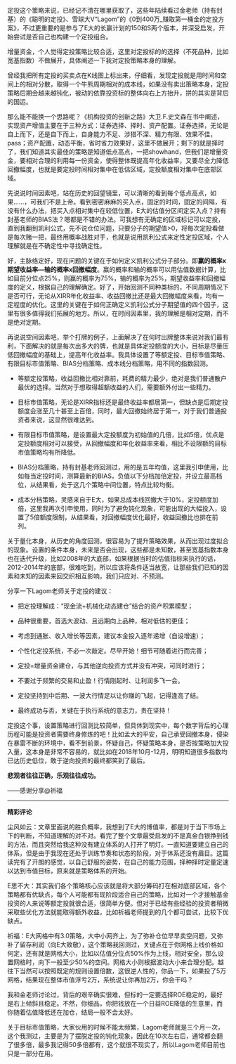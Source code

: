 定投这个策略来说，已经记不清在哪里获取了，这些年陆续看过金老师（持有封基）的《聪明的定投》、雪球大V“Lagom”的《0到400万_赚取第一桶金的定投方案》，不过更重要的是参与了E大的长赢计划的150和S两个版本，并深受启发，开始尝试是否自己也构建一个定投组合。

增量资金，个人觉得定投策略比较合适，这里对定投标的的选择（不死品种，比如宽基指数）不做展开，具体阐述一下我对定投策略本身的理解。

曾经我把所有定投的买卖点在K线图上标出来，仔细看，发现定投就是用时间和空间上的相对分散，取得一个牛熊周期相对的成本线，如果没有卖出策略本身，定投策略后期会越来越钝化，被动的依靠投资标的整体向右上方抬升，拼的其实是背后的国运。

那么能不能换一个思路呢？《机构投资的创新之路》大卫.F.史文森在书中阐述，实现资产增值主要在于三种方式：证券选择、择时、资产配置。证券选择，无论是自上而下，还是自下而上，自身能力不足、涉猎不深、精力有限、效果不佳，pass；资产配置，动态平衡，省时省力效果好，这里不做展开；剩下的就是择时了，我们知道其实最佳的策略是知道低点高点，一把showhand，但我们是增量资金，要相对合理的利用每一份资金，使得整体既提高年化收益率，又要尽全力降低回撤幅度，也就是要定投时间相对集中在低估区域，定投额度相对集中在底部区域。

先说说时间因素吧，站在历史的回望镜里，可以清晰的看到每个低点高点，如果……，可我们不是上帝。看到密密麻麻的买入点，固定的时间，固定的间隔，有没有什么办法，把买入点相对集中在较低位置，E大的估值分区间定买入点？持有封基老师的BIAS法？嗯都是不错的办法。可我想有无确定的区域标记可以定投，直到我翻到凯利公式，先不说仓位问题，只要分子的期望值>0，将每次定投看做是每次赌一把，最终用概率战胜对手，也就是说用凯利公式来定性定投区域，个人理解就是在不确定性中寻找确定性。

好，主脉络定好，现在问题的关键在于如何定义凯利公式分子部分。即**赢的概率x期望收益率—输的概率x回撤幅度**。赢的概率和输的概率可以用估值数据计算，比如目前分位点25%，则赢的概率为75%，输的概率为25%，期望收益率和回撤幅度的定义，根据自己的理解确定。好了，开始回测不同种类标的，不同周期情况下是否可行，无论从XIRR年化收益率、收益回撤比还是最大回撤幅度来看，均有一定程度的优化。这里的关键在于如何正确定义凯利公式分子期望值的四个因子，这里有很多值得我们拓展的地方。所以，在时间因素里，我的理解是相对定期，而不是绝对定期。

再说说空间因素吧，举个打牌的例子，上面解决了在何时出牌整体来说对我们最有利，下面解决的就是每次出多大的牌，也就是具体定投额度的大小，目标是尽量压低回撤幅度的基础上，提高年化收益率。我具体设置了等额定投、目标市值策略、有限目标市值策略、BIAS分档策略、成本线分档策略，用不同的指数回测。

- 等额定投策略，收益回撤比相对靠前，耗费的精力最少，绝对是我们普通散户最优的选择。当然对于想取得超额收益的人们，需要额外付出一些精力。

-  目标市值策略，无论是XIRR指标还是最终收益率都居第一，但缺点是后期定投额度会涨至几十甚至上百倍，同时，最大回撤始终居于第一，对于我们普通投资者来说，这显然很难达到。

- 有限目标市值策略，是设置最大定投额度为初始值的几倍，比如5倍，优点是定投额度相对可以接受，从回撤幅度和年化收益率来看，相比不设限额的目标市值策略均有所降低。

- BIAS分档策略，持有封基老师回测过，用的是五年均值，这里我引申使用，比如每当定投时间，测算最新的BIAS，负值以下分档加倍定投，并设立最高档位，从结果看，处于这几个策略中间位置，特点比较均衡。

- 成本分档策略，灵感来自于E大，如果总成本线回撤大于10%，定投额度加倍，这里我再次引申使用，同时为了避免钝化现象，可能出现的大幅投入，设置了5倍额度限制，从结果看，对回撤幅度优化最好，收益回撤比也排在前列。

关于量化本身，从历史的角度回测，很容易为了提升策略效果，从而出现过度拟合的现象。设置的条件本身，未来是否会出现，这些都是未知数，甚至宽基指数本身也在迭代升级，比如2008年的大底部，如果根据当时的估值指标来执行的话，2012-2014年的底部，很难吃到，所以应该将条件适当放宽，让那些我们已知的因素和未知的因素来回交织相互影响，我们只应对、不预测。

分享一下Lagom老师关于定投的建议：

- 把定投理解成：“现金流+机械化动态建仓”结合的资产积累模型；

- 品种很重要，首选大波动、且远期向上品种，相对低估的更佳；

- 考虑到通胀、收入增长等因素，建议本金投入逐年递增（自设增速）；

- 个性化定投系统，不必一次敲定。尽早开始！细节可随着进行而完善；

- 定投=增量资金建仓，与其他逆向投资方式并没有冲突，可同时进行；

- 不要过于频繁的交易和止盈！行情刚起时、让利润多飞一会。

- 定投坚持到中后期、一波大行情足以让你赚的飞起，记得逢高了结。

- 最终成功与否，关键在于执行系统的意志力，贵在坚持！

定投这个事，设置策略进行回测比较简单，但具体到现实中，每个数字背后的心理历程可能是投资者需要终身修炼的吧！比如孟大的平安，自己承受回撤本身，侵染在暴雷不断的环境中，看不到前景，怀疑自己，怀疑策略本身，是否按策略加大投入量，这本身是非常不容易的，就比如在2018年10月-12月，明明知道很多指数均已达历史低位，敢于逆向投资的最终都笑到了最后。

**悲观者往往正确，乐观往往成功。**

——感谢分享@祈福

------

**精彩评论**

尘风如云：文章里面说的胜负概率，我想到了E大的博值率，都是对于当下市场上下的判断，不知道理解的对不对。看完了整个文章最受启发的不是真金白银挣到钱的方法，而且突然给我这种没有建立体系的人打开了明灯。一直知道要建立自己的体系，但是由于我现在还处于训练节奏和状态的阶段，对于体系还没有眉目。这篇读完有了开朗的感觉，以自己舒服的姿势，在自己的能力范围，择种择时定量定速以达到市值目标，原来就是策略体系的开始。

E思不大：其实我们各个策略核心应该就是将大部分筹码打在相对底部区域，各个策略都有优缺点，每个人可能都有现阶段适合自己的策略，比如对一个才接触基金投资的人来说等额定投就很合适，很简单方便。但对于已经有些经验的投资者稍微采取些优化方法就能取得额外收益，比如祈福老师提到的几个都可尝试，比较下优缺点。

祈福：E大网格中有3.0策略，大中小网齐上，为了弥补仓位早早卖空问题，又弥补了留存利润（向E大致敬），这个策略我回测过，关键点在于你网格上线价格如何定，还有就是网格大小，比如以估值分位点50%作为上线，相对安全，那么设置网格时，向下一般至少50%的空间。网格大小则根据波动大小来合理分配。越往下当然可以按照既定的规则设置倍数，这很逆人性的，你品一下，如果投了5万网格，结果现在整体市值浮亏2万，系统说让你再加2万，你会干吗？

我和金老师讨论过，背后的艰辛确实很难，但标的一定要选择ROE稳定的，最好是右上倾斜且稳定。不然，你细品，你把钱放在一个日益ROE降低的生意里，而你随着估值降低还在加仓，结局一般不会太好。

关于目标市值策略，大家伙用的时候不能太频繁，Lagom老师就是三个月一次，这个我测过，主要是为了摆脱定投的钝化现象，因此在10次左右后，通常都会翻了很多倍，最多我记得50多倍都有，这个就很不现实了，所以Lagom老师目前也只是一部分在用。

